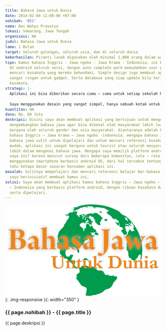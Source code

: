```yaml
---
title: Bahasa Jawa untuk Dunia
date: 2014-02-04 11:08:00 +07:00
nohibah: '051'
nama: Dwi Wahyu Prasetyo
lokasi: Semarang, Jawa Tengah
organisasi: NA
judul: Bahasa Jawa untuk Dunia
lama: 1 Bulan
target: Seluruh golongan, seluruh usia, dan di seluruh dunia
keberhasilan: Piranti lunak digunakan oleh minimal 1,000 orang dalam waktu 1 bulan.
tipe: Kamus bahasa Inggris - Jawa ngoko - Jawa Krama - Indonesia, ini bebasis Platform
  OS android seluruh versi, dengan auto complete word memudahkan user pengguna untuk
  mencari kosakata yang mereka kehendaki. Simple design juga membuat aplikasi ini
  sangat ringan untuk gadget. Serta database yang siap update bila terjadi kekurangan
  kosakata.
strategi: |-
  Aplikasi ini bisa diberikan secara cuma – cuma untuk setiap sekolah hingga pemerintahan agar bisa mengupluad untuk bisa diunduh secara gratis.

  Saya menggunakan desain yang sangat simpel, hanya sebuah kotak untuk memasukan kata dan auto complete word membuat lebih mudah lagi untuk mencari kata. sangat ringan dan tidak memakan space RAM gadget.
kuantitas: NA
dana: Rp. 60 Juta
deskripsi: Disini saya akan membuat aplikasi yang bertujuan untuk mengenalkan serta
  mengembangkan bahasa jawa agar bisa dikenal oleh masyarakat lebih luas dan bisa
  berguna oleh seluruh gender dan usia masyarakat. diantaranya adalah kamus android
  bahasa Inggris – Jawa krama – Jawa ngoko -indonesia. mengapa bahasa Jawa? karena
  bahasa jawa sulit untuk dipelajari dan untuk mencari referensi kosakatanya-pun tidak
  mudah, aplikasi ini sangat berguna untuk tourist atau seluruh masyarakat dalam mengenal
  lebih dalam mengenai bahasa jawa. Mengapa saya memilih platform android dalam sasaran
  saya ini? karena menurut survey dari beberapa komunitas, rata – rata user mereka
  menggunakan smartphone berbasis android OS, dari hal tersebut tentunya bisa kita
  tahu betapa besar sasaran konsumen aplikasi ini.
masalah: Sulitnya mempelajari dan mencari referensi belajar ber-bahasa jawa membuat
  saya berinisiatif membuat kamus ini,
solusi: Saya akan membuat aplikasi kamus bahasa Inggris – Jawa ngoko – Jawa Krama
  – Indonesia yang berbasis platform android, dengan ribuan kosakata dan mudah digunakan
  serta dipelajari.
---
```


![051](/static/img/hibahcms/051.png){: .img-responsive }{: width="350" }

### {{ page.nohibah }} - {{ page.title }}

{{ page.deskripsi }}
